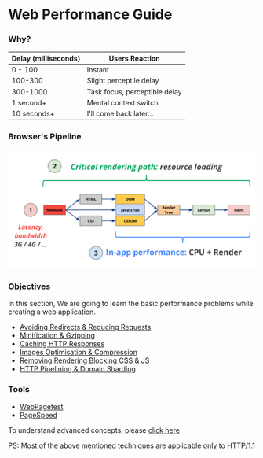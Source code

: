 # Web Performance Guide



### Why?

Delay (milliseconds)      |          Users Reaction
--------------------------|--------------------------------------------
0 - 100                   |           Instant
100-300                   |         Slight perceptile delay
300-1000                  |         Task focus, perceptible delay
1 second+                 |        Mental context switch
10 seconds+               |        I'll come back later...


### Browser's Pipeline

![image](https://raw.githubusercontent.com/vigneshshanmugam/network-performance-content-kit/gh-pages/static/browser_pipeline.png)

### Objectives

In this section, We are going to learn the basic performance problems while creating a web application.

+ [Avoiding Redirects & Reducing Requests](https://github.com/vigneshshanmugam/network-performance-content-kit/blob/gh-pages/tutorials/Redirects_And_Requests.md)
+ [Minification & Gzipping](https://github.com/vigneshshanmugam/network-performance-content-kit/blob/gh-pages/tutorials/Minification_And_Gzipping.md)
+ [Caching HTTP Responses](https://github.com/vigneshshanmugam/network-performance-content-kit/blob/gh-pages/tutorials/HTTP_Caching.md)
+ [Images Optimisation & Compression](https://github.com/vigneshshanmugam/network-performance-content-kit/blob/gh-pages/tutorials/Image_Optimisation_And_Compression.md)
+ [Removing Rendering Blocking CSS & JS](https://github.com/vigneshshanmugam/network-performance-content-kit/blob/gh-pages/tutorials/RenderBlocking_CSS_And_JS.md)
+ [HTTP Pipelining & Domain Sharding](https://github.com/vigneshshanmugam/network-performance-content-kit/blob/gh-pages/tutorials/Pipelining_And_Domain_Sharding.md)

### Tools

+ [WebPagetest](http://www.webpagetest.org)
+ [PageSpeed](https://developers.google.com/speed/pagespeed/insights/)


To understand advanced concepts, please [click here](Advanced.md)


PS: Most of the above mentioned techniques are applicable only to HTTP/1.1 



